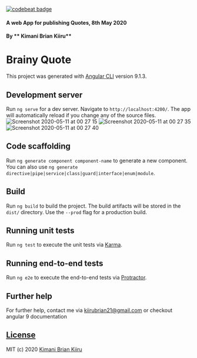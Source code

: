 [![codebeat badge](https://codebeat.co/badges/cdefa376-7941-4e60-a372-caa88f48db82)](https://codebeat.co/projects/github-com-brayokenya-brainy-quotes-master)

#### A web App for publishing Quotes, 8th May 2020

#### By ** Kimani Brian Kiiru**

# Brainy Quote

This project was generated with [Angular CLI](https://github.com/angular/angular-cli) version 9.1.3.

## Development server

Run `ng serve` for a dev server. Navigate to `http://localhost:4200/`. The app will automatically reload if you change any of the source files.
![Screenshot 2020-05-11 at 00 27 15](https://user-images.githubusercontent.com/25317059/81510930-5609b480-931e-11ea-8266-b7829fe83086.png)
![Screenshot 2020-05-11 at 00 27 35](https://user-images.githubusercontent.com/25317059/81510932-586c0e80-931e-11ea-88a5-8e524132e25e.png)
![Screenshot 2020-05-11 at 00 27 40](https://user-images.githubusercontent.com/25317059/81510933-599d3b80-931e-11ea-9daa-cdd70c7e26e6.png)

## Code scaffolding

Run `ng generate component component-name` to generate a new component. You can also use `ng generate directive|pipe|service|class|guard|interface|enum|module`.

## Build

Run `ng build` to build the project. The build artifacts will be stored in the `dist/` directory. Use the `--prod` flag for a production build.

## Running unit tests

Run `ng test` to execute the unit tests via [Karma](https://karma-runner.github.io).

## Running end-to-end tests

Run `ng e2e` to execute the end-to-end tests via [Protractor](http://www.protractortest.org/).

## Further help

For further help, contact me via kiirubrian21@gmail.com or checkout angular 9 documentation

## [License](https://github.com/brayokenya/brainy-quotes/blob/master/LICENSE)

MIT (c) 2020 [Kimani Brian Kiiru](https://github.com/brayokenya)
